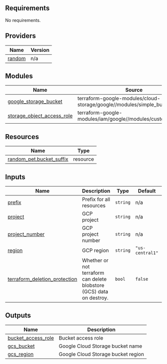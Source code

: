 <!-- BEGIN_TF_DOCS -->
## Requirements

No requirements.

## Providers

| Name | Version |
|------|---------|
| <a name="provider_random"></a> [random](#provider\_random) | n/a |

## Modules

| Name | Source | Version |
|------|--------|---------|
| <a name="module_google_storage_bucket"></a> [google\_storage\_bucket](#module\_google\_storage\_bucket) | terraform-google-modules/cloud-storage/google//modules/simple_bucket | ~> 6.0 |
| <a name="module_storage_object_access_role"></a> [storage\_object\_access\_role](#module\_storage\_object\_access\_role) | terraform-google-modules/iam/google//modules/custom_role_iam | n/a |

## Resources

| Name | Type |
|------|------|
| [random_pet.bucket_suffix](https://registry.terraform.io/providers/hashicorp/random/latest/docs/resources/pet) | resource |

## Inputs

| Name | Description | Type | Default | Required |
|------|-------------|------|---------|:--------:|
| <a name="input_prefix"></a> [prefix](#input\_prefix) | Prefix for all resources | `string` | n/a | yes |
| <a name="input_project"></a> [project](#input\_project) | GCP project | `string` | n/a | yes |
| <a name="input_project_number"></a> [project\_number](#input\_project\_number) | GCP project number | `string` | n/a | yes |
| <a name="input_region"></a> [region](#input\_region) | GCP region | `string` | `"us-central1"` | no |
| <a name="input_terraform_deletion_protection"></a> [terraform\_deletion\_protection](#input\_terraform\_deletion\_protection) | Whether or not terraform can delete blobstore (GCS) data on destroy. | `bool` | `false` | no |

## Outputs

| Name | Description |
|------|-------------|
| <a name="output_bucket_access_role"></a> [bucket\_access\_role](#output\_bucket\_access\_role) | Bucket access role |
| <a name="output_gcs_bucket"></a> [gcs\_bucket](#output\_gcs\_bucket) | Google Cloud Storage bucket name |
| <a name="output_gcs_region"></a> [gcs\_region](#output\_gcs\_region) | Google Cloud Storage bucket region |
<!-- END_TF_DOCS -->
